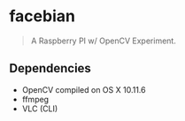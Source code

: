 # facebian

> A Raspberry PI w/ OpenCV Experiment.

## Dependencies

* OpenCV compiled on OS X 10.11.6
* ffmpeg
* VLC (CLI)
